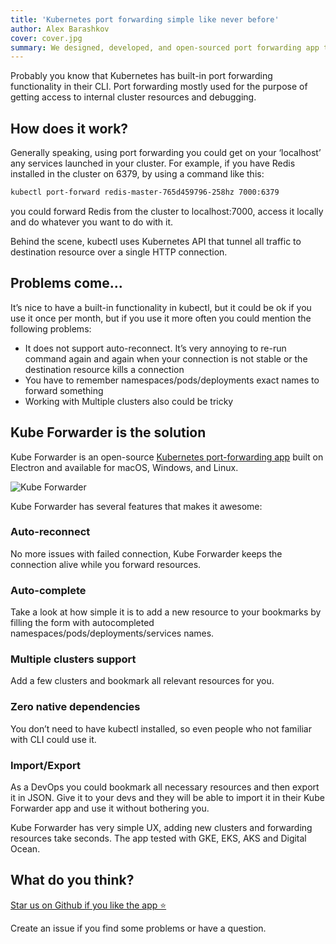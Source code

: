 ```yaml
---
title: 'Kubernetes port forwarding simple like never before'
author: Alex Barashkov
cover: cover.jpg
summary: We designed, developed, and open-sourced port forwarding app to ease the pointing of services from Kubernetes cluster to a local machine.
---
```


Probably you know that Kubernetes has built-in port forwarding functionality in their CLI. Port forwarding mostly used for the purpose of getting access to internal cluster resources and debugging.

## How does it work?

Generally speaking, using port forwarding you could get on your ‘localhost’ any services launched in your cluster. For example, if you have Redis installed in the cluster on 6379, by using a command like this:

```bash
kubectl port-forward redis-master-765d459796-258hz 7000:6379
```

you could forward Redis from the cluster to localhost:7000, access it locally and do whatever you want to do with it.

Behind the scene, kubectl uses Kubernetes API that tunnel all traffic to destination resource over a single HTTP connection.

## Problems come…

It’s nice to have a built-in functionality in kubectl, but it could be ok if you use it once per month, but if you use it more often you could mention the following problems:

- It does not support auto-reconnect. It’s very annoying to re-run command again and again when your connection is not stable or the destination resource kills a connection
- You have to remember namespaces/pods/deployments exact names to forward something
- Working with Multiple clusters also could be tricky

## Kube Forwarder is the solution

Kube Forwarder is an open-source [Kubernetes port-forwarding app](https://kube-forwarder.pixelpoint.io/) built on Electron and available for macOS, Windows, and Linux.

![Kube Forwarder](picture1.gif)

Kube Forwarder has several features that makes it awesome:

### Auto-reconnect

No more issues with failed connection, Kube Forwarder keeps the connection alive while you forward resources.

### Auto-complete

Take a look at how simple it is to add a new resource to your bookmarks by filling the form with autocompleted namespaces/pods/deployments/services names.

### Multiple clusters support

Add a few clusters and bookmark all relevant resources for you.

### Zero native dependencies

You don’t need to have kubectl installed, so even people who not familiar with CLI could use it.

### Import/Export

As a DevOps you could bookmark all necessary resources and then export it in JSON. Give it to your devs and they will be able to import it in their Kube Forwarder app and use it without bothering you.

Kube Forwarder has very simple UX, adding new clusters and forwarding resources take seconds. The app tested with GKE, EKS, AKS and Digital Ocean.

## What do you think?

[Star us on Github if you like the app ⭐](https://github.com/pixel-point/kube-forwarder)

Create an issue if you find some problems or have a question.
